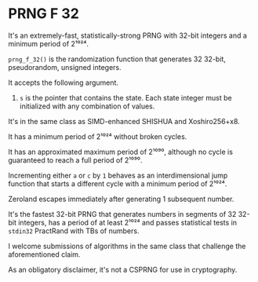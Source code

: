 # PRNG F 32

It's an extremely-fast, statistically-strong PRNG with 32-bit integers and a minimum period of 2¹⁰²⁴.

`prng_f_32()` is the randomization function that generates 32 32-bit, pseudorandom, unsigned integers.

It accepts the following argument.

1. `s` is the pointer that contains the state. Each state integer must be initialized with any combination of values.

It's in the same class as SIMD-enhanced SHISHUA and Xoshiro256+x8.

It has a minimum period of 2¹⁰²⁴ without broken cycles.

It has an approximated maximum period of 2¹⁰⁹⁰, although no cycle is guaranteed to reach a full period of 2¹⁰⁹⁰.

Incrementing either `a` or `c` by `1` behaves as an interdimensional jump function that starts a different cycle with a minimum period of 2¹⁰²⁴.

Zeroland escapes immediately after generating 1 subsequent number.

It's the fastest 32-bit PRNG that generates numbers in segments of 32 32-bit integers, has a period of at least 2¹⁰²⁴ and passes statistical tests in `stdin32` PractRand with TBs of numbers.

I welcome submissions of algorithms in the same class that challenge the aforementioned claim.

As an obligatory disclaimer, it's not a CSPRNG for use in cryptography.
